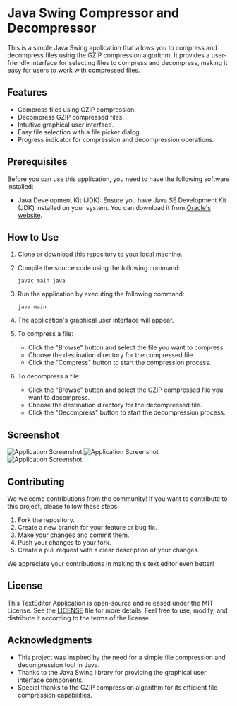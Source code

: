 # Java Swing Compressor and Decompressor

This is a simple Java Swing application that allows you to compress and decompress files using the GZIP compression algorithm. It provides a user-friendly interface for selecting files to compress and decompress, making it easy for users to work with compressed files.

## Features

- Compress files using GZIP compression.
- Decompress GZIP compressed files.
- Intuitive graphical user interface.
- Easy file selection with a file picker dialog.
- Progress indicator for compression and decompression operations.

## Prerequisites

Before you can use this application, you need to have the following software installed:

- Java Development Kit (JDK): Ensure you have Java SE Development Kit (JDK) installed on your system. You can download it from [Oracle's website](https://www.oracle.com/java/technologies/javase-downloads.html).

## How to Use

1. Clone or download this repository to your local machine.

2. Compile the source code using the following command:
   ```
   javac main.java
   ```

3. Run the application by executing the following command:
   ```
   java main
   ```

4. The application's graphical user interface will appear.

5. To compress a file:
   - Click the "Browse" button and select the file you want to compress.
   - Choose the destination directory for the compressed file.
   - Click the "Compress" button to start the compression process.

6. To decompress a file:
   - Click the "Browse" button and select the GZIP compressed file you want to decompress.
   - Choose the destination directory for the decompressed file.
   - Click the "Decompress" button to start the decompression process.

## Screenshot

![Application Screenshot]([screenshot.png](https://github.com/VishnuThangaraj/Compressor-Decompressor/tree/main/Screenshots/User%20Interface.png))
![Application Screenshot]([screenshot.png](https://github.com/VishnuThangaraj/Compressor-Decompressor/tree/main/Screenshots/fileSelection.png))
![Application Screenshot]([screenshot.png](https://github.com/VishnuThangaraj/Compressor-Decompressor/tree/main/Screenshots/files.png))

## Contributing
We welcome contributions from the community! If you want to contribute to this project, please follow these steps:
1. Fork the repository.
2. Create a new branch for your feature or bug fix.
3. Make your changes and commit them.
4. Push your changes to your fork.
5. Create a pull request with a clear description of your changes.

We appreciate your contributions in making this text editor even better!

## License
This TextEditor Application is open-source and released under the MIT License. See the [LICENSE](LICENSE) file for more details. Feel free to use, modify, and distribute it according to the terms of the license.

## Acknowledgments

- This project was inspired by the need for a simple file compression and decompression tool in Java.
- Thanks to the Java Swing library for providing the graphical user interface components.
- Special thanks to the GZIP compression algorithm for its efficient file compression capabilities.
